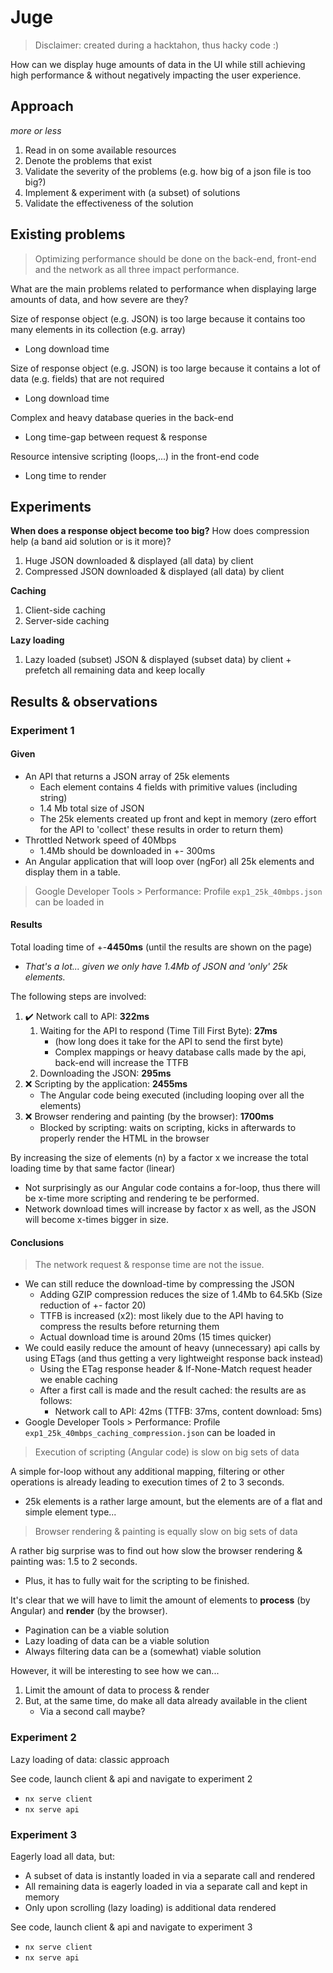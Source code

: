 # Juge

> Disclaimer: created during a hacktahon, thus hacky code :) 

How can we display huge amounts of data in the UI while still achieving high performance & without negatively impacting
the user experience.

## Approach

_more or less_

1. Read in on some available resources
1. Denote the problems that exist
1. Validate the severity of the problems (e.g. how big of a json file is too big?)
1. Implement & experiment with (a subset) of solutions
1. Validate the effectiveness of the solution

## Existing problems

> Optimizing performance should be done on the back-end, front-end and the network as all three impact performance.

What are the main problems related to performance when displaying large amounts of data, and how severe are they?

Size of response object (e.g. JSON) is too large because it contains too many elements in its collection (e.g. array)

- Long download time

Size of response object (e.g. JSON) is too large because it contains a lot of data (e.g. fields) that are not required

- Long download time

Complex and heavy database queries in the back-end

- Long time-gap between request & response

Resource intensive scripting (loops,...) in the front-end code

- Long time to render

## Experiments

**When does a response object become too big?** How does compression help (a band aid solution or is it more)?

1. Huge JSON downloaded & displayed (all data) by client
1. Compressed JSON downloaded & displayed (all data) by client

**Caching**

1. Client-side caching
1. Server-side caching

**Lazy loading**

1. Lazy loaded (subset) JSON & displayed (subset data) by client + prefetch all remaining data and keep locally

## Results & observations

### Experiment 1

#### Given

- An API that returns a JSON array of 25k elements
  - Each element contains 4 fields with primitive values (including string)
  - 1.4 Mb total size of JSON
  - The 25k elements created up front and kept in memory (zero effort for the API to 'collect' these results in order to
    return them)
- Throttled Network speed of 40Mbps
  - 1.4Mb should be downloaded in +- 300ms
- An Angular application that will loop over (ngFor) all 25k elements and display them in a table.

> Google Developer Tools > Performance: Profile `exp1_25k_40mbps.json` can be loaded in

#### Results

Total loading time of +-**4450ms** (until the results are shown on the page)
- _That's a lot... given we only have 1.4Mb of JSON and 'only' 25k elements._

The following steps are involved:
1. ✔️ Network call to API: **322ms**
   1. Waiting for the API to respond (Time Till First Byte): **27ms** 
      - (how long does it take for the API to send the first byte)
      - Complex mappings or heavy database calls made by the api, back-end will increase the TTFB
   1. Downloading the JSON: **295ms**
1. ❌ Scripting by the application: **2455ms**
   - The Angular code being executed (including looping over all the elements)
1. ❌ Browser rendering and painting (by the browser): **1700ms**
   - Blocked by scripting: waits on scripting, kicks in afterwards to properly render the HTML in the browser

By increasing the size of elements (n) by a factor x we increase the total loading time by that same factor (linear)
- Not surprisingly as our Angular code contains a for-loop, thus there will be x-time more scripting and rendering te be performed.
- Network download times will increase by factor x as well, as the JSON will become x-times bigger in size.

#### Conclusions

> The network request & response time are not the issue.
- We can still reduce the download-time by compressing the JSON
    - Adding GZIP compression reduces the size of 1.4Mb to 64.5Kb (Size reduction of +- factor 20)
    - TTFB is increased (x2): most likely due to the API having to compress the results before returning them
    - Actual download time is around 20ms (15 times quicker)
- We could easily reduce the amount of heavy (unnecessary) api calls by using ETags (and thus getting a very lightweight response back instead)
  - Using the ETag response header & If-None-Match request header we enable caching
  - After a first call is made and the result cached: the results are as follows:
    - Network call to API: 42ms (TTFB: 37ms, content download: 5ms)
- Google Developer Tools > Performance: Profile `exp1_25k_40mbps_caching_compression.json` can be loaded in

> Execution of scripting (Angular code) is slow on big sets of data 

A simple for-loop without any additional mapping, filtering or other operations is already leading 
to execution times of 2 to 3 seconds.
- 25k elements is a rather large amount, but the elements are of a flat and simple element type...

> Browser rendering & painting is equally slow on big sets of data

A rather big surprise was to find out how slow the browser rendering & painting was: 1.5 to 2 seconds. 
- Plus, it has to fully wait for the scripting to be finished.

It's clear that we will have to limit the amount of elements to **process** (by Angular) and **render** (by the browser).
- Pagination can be a viable solution
- Lazy loading of data can be a viable solution
- Always filtering data can be a (somewhat) viable solution

However, it will be interesting to see how we can...
1. Limit the amount of data to process & render
2. But, at the same time, do make all data already available in the client
    - Via a second call maybe?

### Experiment 2

Lazy loading of data: classic approach

See code, launch client & api and navigate to experiment 2
- `nx serve client`
- `nx serve api`

### Experiment 3

Eagerly load all data, but:
- A subset of data is instantly loaded in via a separate call and rendered
- All remaining data is eagerly loaded in via a separate call and kept in memory
- Only upon scrolling (lazy loading) is additional data rendered

See code, launch client & api and navigate to experiment 3
- `nx serve client`
- `nx serve api`

